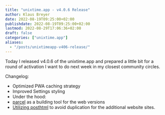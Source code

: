 ```yaml
---
title: "unixtime.app - v4.0.6 Release"
author: Klaus Breyer
date: 2022-08-19T09:25:00+02:00
publishdate: 2022-08-19T09:25:00+02:00
lastmod: 2022-08-29T17:06:36+02:00
draft: false
categories: ["unixtime.app"]
aliases:
  - "/posts/unixtimeapp-v406-release/"
---
```


Today I released v4.0.6 of the unixtime.app and prepared a little bit for a round of activation I want to do next week in my closest community circles.

Changelog:

- Optimized PWA caching strategy
- Improved Settings styling
- Under the hood:
- [parcel](https://www.npmjs.com/package/parcel) as a building tool for the web versions
- [Utilizing posthtml](https://github.com/posthtml/posthtml) to avoid duplication for the additional website sites.
